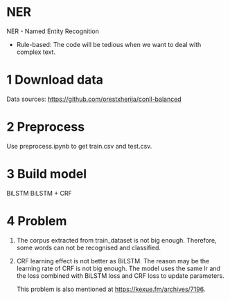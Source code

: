 # NER
NER - Named Entity Recognition
- Rule-based: The code will be tedious when we want to deal with complex text.

# 1 Download data
Data sources: https://github.com/orestxherija/conll-balanced

# 2 Preprocess
Use preprocess.ipynb to get train.csv and test.csv.

# 3 Build model
BiLSTM
BiLSTM + CRF

# 4 Problem
1. The corpus extracted from train_dataset is not big enough. Therefore, some words can not be recognised and classified.

2. CRF learning effect is not better as BiLSTM. The reason may be the learning rate of CRF is not big enough. The model uses the same lr and the loss combined with BiLSTM loss and CRF loss to update parameters.

    This problem is also mentioned at https://kexue.fm/archives/7196.
